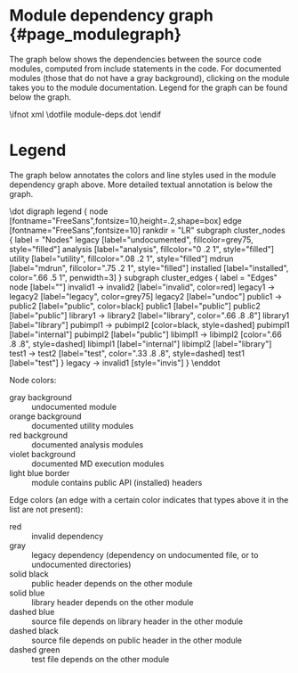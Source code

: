 Module dependency graph {#page_modulegraph}
=======================

The graph below shows the dependencies between the source code modules,
computed from include statements in the code.
For documented modules (those that do not have a gray background), clicking on
the module takes you to the module documentation.
Legend for the graph can be found below the graph.

\ifnot xml
\dotfile module-deps.dot
\endif

Legend
======

The graph below annotates the colors and line styles used in the module
dependency graph above.  More detailed textual annotation is below the graph.

\dot
digraph legend {
    node [fontname="FreeSans",fontsize=10,height=.2,shape=box]
    edge [fontname="FreeSans",fontsize=10]
    rankdir = "LR"
    subgraph cluster_nodes {
        label = "Nodes"
        legacy    [label="undocumented", fillcolor=grey75, style="filled"]
        analysis  [label="analysis", fillcolor="0 .2 1", style="filled"]
        utility   [label="utility", fillcolor=".08 .2 1", style="filled"]
        mdrun     [label="mdrun", fillcolor=".75 .2 1", style="filled"]
        installed [label="installed", color=".66 .5 1", penwidth=3]
    }
    subgraph cluster_edges {
        label = "Edges"
        node [label="<any>"]
        invalid1 -> invalid2 [label="invalid", color=red]
        legacy1 -> legacy2 [label="legacy", color=grey75]
        legacy2 [label="undoc"]
        public1 -> public2 [label="public", color=black]
        public1 [label="public"]
        public2 [label="public"]
        library1 -> library2 [label="library", color=".66 .8 .8"]
        library1 [label="library"]
        pubimpl1 -> pubimpl2 [color=black, style=dashed]
        pubimpl1 [label="internal"]
        pubimpl2 [label="public"]
        libimpl1 -> libimpl2 [color=".66 .8 .8", style=dashed]
        libimpl1 [label="internal"]
        libimpl2 [label="library"]
        test1 -> test2 [label="test", color=".33 .8 .8", style=dashed]
        test1 [label="test"]
    }
    legacy -> invalid1 [style="invis"]
}
\enddot

Node colors:
<dl>
<dt>gray background</dt>
<dd>undocumented module</dd>
<dt>orange background</dt>
<dd>documented utility modules</dd>
<dt>red background</dt>
<dd>documented analysis modules</dd>
<dt>violet background</dt>
<dd>documented MD execution modules</dd>
<dt>light blue border</dt>
<dd>module contains public API (installed) headers</dd>
</dl>

Edge colors (an edge with a certain color indicates that types above it in the
list are not present):
<dl>
<dt>red</dt>
<dd>invalid dependency</dd>
<dt>gray</dt>
<dd>legacy dependency
(dependency on undocumented file, or to undocumented directories)</dd>
<dt>solid black</dt>
<dd>public header depends on the other module</dd>
<dt>solid blue</dt>
<dd>library header depends on the other module</dd>
<dt>dashed blue</dt>
<dd>source file depends on library header in the other module</dd>
<dt>dashed black</dt>
<dd>source file depends on public header in the other module</dd>
<dt>dashed green</dt>
<dd>test file depends on the other module</dd>
</dl>
